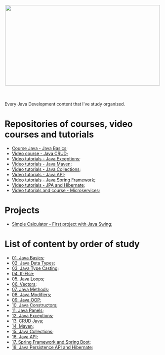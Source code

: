 <div align="center"><img decoding="async" loading="lazy" width="500" height="260" src="https://cdn.icon-icons.com/icons2/2699/PNG/512/java_logo_icon_168609.png"></div>
</br>
</br>
</br>
 Every Java Development content that I've study organized.

# Repositories of courses, video courses and tutorials

- [Course Java - Java Basics](https://github.com/LuanTMoura/Java-Development-Content/tree/main/Content/Courses/Aulas-MySQL-Curso-em-Video);
- [Video course - Java CRUD](https://github.com/LuanTMoura/Java-Development-Content/tree/main/Content/Courses/CRUD-Java);
- [Video tutorials - Java Exceptions](https://github.com/LuanTMoura/Java-Development-Content/tree/main/Content/Courses/Study-Exceptions);
- [Video tutorials - Java Maven](https://github.com/LuanTMoura/Java-Development-Content/tree/main/Content/Courses/Study-Maven);
- [Video tutorials - Java Collections](https://github.com/LuanTMoura/Java-Development-Content/tree/main/Content/Courses/Study-Java-Collections);
- [Video tutorials - Java API](https://github.com/LuanTMoura/Java-Development-Content/tree/main/Content/Courses/Study-Java-API);
- [Video tutorials - Java Spring Framework](https://github.com/LuanTMoura/Java-Development-Content/tree/main/Content/Courses/Study-Java-Spring);
- [Video tutorials - JPA and Hibernate](https://github.com/LuanTMoura/Java-Development-Content/tree/main/Content/Courses/Study-JPA-Hibernate);
- [Video tutorials and course - Microservices](https://github.com/LuanTMoura/Java-Development-Content/tree/main/Content/Courses/Study-Java-Microservices);

# Projects

- [Simple Calculator - First project with Java Swing](https://github.com/LuanTMoura/Simple-Calculator);

# List of content by order of study
- [01. Java Basics](https://github.com/LuanTMoura/Java-Development-Content/blob/main/Content/01.%20Java%20Basics.md);
- [02. Java Data Types](https://github.com/LuanTMoura/Java-Development-Content/blob/main/Content/02.%20Java%20Data%20Types.md);
- [03. Java Type Casting](https://github.com/LuanTMoura/Java-Development-Content/blob/main/Content/03.%20Java%20Type%20Casting.md);
- [04. If-Else](https://github.com/LuanTMoura/Java-Development-Content/blob/main/Content/04.%20If-Else.md);
- [05. Java Loops](https://github.com/LuanTMoura/Java-Development-Content/blob/main/Content/05.%20Java%20Loops.md);
- [06. Vectors](https://github.com/LuanTMoura/Java-Development-Content/blob/main/Content/06.%20Vectors.md);
- [07. Java Methods](https://github.com/LuanTMoura/Java-Development-Content/blob/main/Content/07.%20Methods.md);
- [08. Java Modifiers](https://github.com/LuanTMoura/Java-Development-Content/blob/main/Content/08.%20Java%20Modifiers.md);
- [09. Java OOP](https://github.com/LuanTMoura/Java-Development-Content/blob/main/Content/09.%20Java%20OOP.md);
- [10. Java Constructors](https://github.com/LuanTMoura/Java-Development-Content/blob/main/Content/10.%20Java%20Constructors.md);
- [11. Java Panels](https://github.com/LuanTMoura/Java-Development-Content/blob/main/Content/11.%20Java%20Panels.md);
- [12. Java Exceptions](https://github.com/LuanTMoura/Java-Development-Content/blob/main/Content/12.%20Java%20Exceptions.md);
- [13. CRUD Java](https://github.com/LuanTMoura/Java-Development-Content/blob/main/Content/13.%20CRUD%20Java.md);
- [14. Maven](https://github.com/LuanTMoura/Java-Development-Content/blob/main/Content/14.%20Maven.md);
- [15. Java Collections](https://github.com/LuanTMoura/Java-Development-Content/blob/main/Content/15.%20Java%20Collections.md);
- [16. Java API](https://github.com/LuanTMoura/Java-Development-Content/blob/main/Content/16.%20Java%20API.md);
- [17. Spring Framework and Spring Boot](https://github.com/LuanTMoura/Java-Development-Content/blob/main/Content/17.%20Java%20Spring.md);
- [18. Java Persistence API and Hibernate](https://github.com/LuanTMoura/Java-Development-Content/blob/main/Content/18.%20Java%20Persistence%20API%20and%20Hibernate.md);
